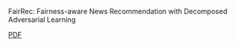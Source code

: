 FairRec: Fairness-aware News Recommendation with Decomposed Adversarial Learning

[PDF](https://arxiv.org/pdf/2006.16742.pdf)



